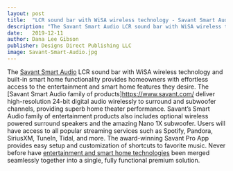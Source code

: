 ```yaml
---
layout: post
title:  "LCR sound bar with WiSA wireless technology - Savant Smart Audio"
description: "The Savant Smart Audio LCR sound bar with WiSA wireless technology and built-in smart home functionality provides homeowners with effortless access to the entertainment and smart home features they desire."
date:   2019-12-11
author: Dana Lee Gibson
publisher: Designs Direct Publishing LLC
image: Savant-Smart-Audio.jpg
---
```


The [Savant Smart Audio](https://www.savant.com/) LCR sound bar with WiSA wireless technology and built-in smart home functionality provides homeowners with effortless access to the entertainment and smart home features they desire. The [Savant Smart Audio family of products]https://www.savant.com/ deliver high-resolution 24-bit digital audio wirelessly to surround and subwoofer channels,  <!--more-->providing superb home theater performance. Savant’s Smart Audio family of entertainment products also includes optional wireless powered surround speakers and the amazing Nano 1X subwoofer. Users will have access to all popular streaming services such as Spotify, Pandora, SiriusXM, TuneIn, Tidal, and more. The award-winning Savant Pro App provides easy setup and customization of shortcuts to favorite music. Never before have [entertainment and smart home technologies](https://www.savant.com/) been merged seamlessly together into a single, fully functional premium solution. 
